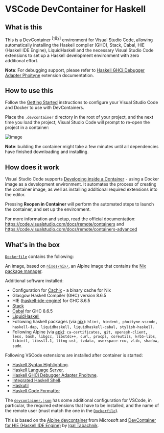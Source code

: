 # VSCode DevContainer for Haskell

## What is this

This is a DevContainer <sup>[[1](https://code.visualstudio.com/docs/remote/containers)][[2](https://code.visualstudio.com/docs/remote/containers-advanced)]</sup> environment for Visual Studio Code, allowing automatically installing the Haskell compiler (GHC), Stack, Cabal, HIE (Haskell IDE Engine), LiquidHaskell and the necessary Visual Studio Code extensions to set up a Haskell development environment with zero additional effort.

**Note**: For debugging support, please refer to [Haskell GHCi Debugger Adapter Phoityne](https://marketplace.visualstudio.com/items?itemName=phoityne.phoityne-vscode) extension documentation.

## How to use this

Follow the [Getting Started](https://code.visualstudio.com/docs/remote/containers#_getting-started) instructions to configure your Visual Studio Code and Docker to use with DevContainers.

Place the `.devcontainer` directory in the root of your project, and the next time you load the project, Visual Studio Code will prompt to re-open the project in a container:

![image](https://user-images.githubusercontent.com/601206/73298150-7bfac580-4215-11ea-81d3-a8fabab98e30.png)

**Note**: building the container might take a few minutes until all dependencies have finished downloading and installing.

## How does it work

Visual Studio Code supports [Developing inside a Container](https://code.visualstudio.com/docs/remote/containers) - using a Docker image as a development environment. It automates the process of creating the container image, as well as installing additional required extensions into the editor.

Pressing **Reopen in Container** will perform the automated steps to launch the container, and set up the environment.

For more information and setup, read the official documentation: <https://code.visualstudio.com/docs/remote/containers> and <https://code.visualstudio.com/docs/remote/containers-advanced>

## What's in the box

[`Dockerfile`](.devcontainer/Dockerfile) contains the following:

An image, based on [`nixos/nix/`](https://hub.docker.com/r/nixos/nix/), an Alpine image that contains the [Nix package manager](https://nixos.org/nix/).

Additional software installed:

* Configuration for [Cachix](https://cachix.org/) - a binary cache for Nix
* Glasgow Haskell Compiler (GHC) version 8.6.5
* HIE ([haskell-ide-engine](https://github.com/haskell/haskell-ide-engine)) for GHC 8.6.5
* [Stack](https://docs.haskellstack.org/en/stable/README/)
* [Cabal](https://www.haskell.org/cabal/) for GHC 8.6.5
* [LiquidHaskell](https://ucsd-progsys.github.io/liquidhaskell-blog/)
* Following haskell packages (via [nix](https://nixos.org/nixos/packages.html)): `hlint, hindent, phoityne-vscode, haskell-dap, liquidhaskell, liquidhaskell-cabal, stylish-haskell`.
* Following Alpine (via [apk](https://wiki.alpinelinux.org/wiki/Alpine_Linux_package_management)): `ca-certificates, git, openssh-client, less, bash, libgcc, libstdc++, curl, procps, coreutils, krb5-libs, libintl, libssl1.1, lttng-ust, tzdata, userspace-rcu, zlib, shadow, sudo`.

Following VSCode extensions are installed after container is started:

* [Haskell Syntax Highlighting](https://marketplace.visualstudio.com/items?itemName=justusadam.language-haskell).
* [Haskell Language Server](https://marketplace.visualstudio.com/items?itemName=alanz.vscode-hie-server).
* [Haskell GHCi Debugger Adapter Phoityne](https://marketplace.visualstudio.com/items?itemName=phoityne.phoityne-vscode).
* [Integrated Haskell Shell](https://marketplace.visualstudio.com/items?itemName=eriksik2.vscode-ghci).
* [Haskutil](https://marketplace.visualstudio.com/items?itemName=edka.haskutil)
* [Haskell Code Formatter](https://marketplace.visualstudio.com/items?itemName=sergey-kintsel.haskell-formatter-vscode-extension)

The [`devcontainer.json`](.devcontainer/devcontainer.json) has some additional configuration for VSCode, in particular, the required extensions that have to be installed, and the name of the remote user (must match the one in the [`Dockerfile`](.devcontainer/Dockerfile)).

This is based on the [Alpine devcontainer](https://github.com/microsoft/vscode-dev-containers/tree/master/containers/alpine-3.10-git/.devcontainer) from Microsoft and [DevContainer for HIE (Haskell IDE Engine)](https://github.com/hmemcpy/haskell-hie-devcontainer) by [Igal Tabachnik](https://github.com/hmemcpy).
